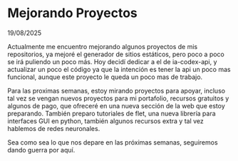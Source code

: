 # Mejorando Proyectos

19/08/2025

Actualmente me encuentro mejorando algunos proyectos de mis repositorios, ya mejoré el generador de sitios estáticos, pero poco a poco se irá puliendo
un poco más. 
Hoy decidí dedicar a el de ia-codex-api, y actualizar un poco el código ya que la intención es tener la api un poco mas funcional, aunque este proyecto le queda un poco mas de trabajo.

Para las proximas semanas, estoy mirando proyectos para apoyar, incluso tal vez se vengan nuevos proyectos para mi portafolio, recursos gratuitos
y algunos de pago, que ofreceré en una nueva sección de la web que estoy preparando.
También preparo tutoriales de flet, una nueva librería para interfaces GUI en python, también algunos recursos extra y tal vez hablemos de redes neuronales.

Sea como sea lo que nos depare en las próximas semanas, seguiremos dando guerra por aquí. 

